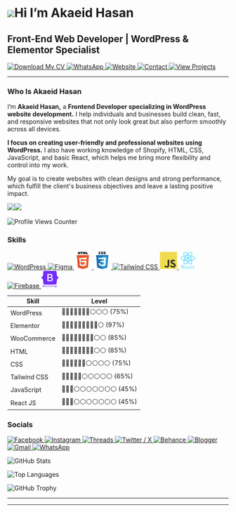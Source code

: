 
<!-- 👋 Hand Wave Animation with Heading -->
![](https://user-images.githubusercontent.com/18350557/176309783-0785949b-9127-417c-8b55-ab5a4333674e.gif)Hi I’m Akaeid Hasan
====================================================================================================================================

##  Front-End Web Developer | WordPress & Elementor Specialist







  <!-- Download CV -->
  <a href="https://akaeidhasan.com/wp-content/uploads/2025/07/Akaeid-Hasan-CV.pdf" target="_blank">
    <img src="https://img.shields.io/badge/Download%20My%20CV-0073B1?style=for-the-badge&logo=google-drive&logoColor=white" alt="Download My CV"/>
  </a>

  <!-- WhatsApp -->
  <a href="https://wa.me/8801580726459" target="_blank">
    <img src="https://img.shields.io/badge/Hire%20Me%20on%20WhatsApp-25D366?style=for-the-badge&logo=whatsapp&logoColor=white" alt="WhatsApp"/>
  </a>

  <!-- Visit Website -->
  <a href="https://akaeidhasan.com/" target="_blank">
    <img src="https://img.shields.io/badge/Visit%20My%20Website-0A66C2?style=for-the-badge&logo=google-chrome&logoColor=white" alt="Website"/>
  </a>

  <!-- Contact -->
  <a href="mailto:akaeidhasan.bd@gmail.com" target="_blank">
    <img src="https://img.shields.io/badge/Contact%20Me-D44638?style=for-the-badge&logo=gmail&logoColor=white" alt="Contact"/>
  </a>

  <!-- View Projects (fixed icon) -->
  <a href="https://www.behance.net/akaeidhasan" target="_blank">
    <img src="https://img.shields.io/badge/View%20Projects-8E44AD?style=for-the-badge&logo=github&logoColor=white" alt="View Projects"/>
  </a>

</div>

----------------------------------------------------------
### Who Is Akaeid Hasan
I’m **Akaeid Hasan,** a **Frontend Developer specializing in WordPress website development.** I help individuals and businesses build clean, fast, and responsive websites that not only look great but also perform smoothly across all devices.

**I focus on creating user-friendly and professional websites using WordPress.** I also have working knowledge of Shopify, HTML, CSS, JavaScript, and basic React, which helps me bring more flexibility and control into my work.

My goal is to create websites with clean designs and strong performance, which fulfill the client's business objectives and leave a lasting positive impact.

<a href="https://www.github.com/akaeid-hasan" target="_blank" rel="noreferrer"><img
src="https://img.shields.io/github/followers/akaeid-hasan?logo=github&style=for-the-badge&color=0891b2&labelColor=1c1917" /></a><a href="https://www.x.com/AkaeidHasanAH" target="_blank" rel="noreferrer"><img
src="https://img.shields.io/twitter/follow/AkaeidHasanAH?logo=twitter&style=for-the-badge&color=0891b2&labelColor=1c1917"
/></a> <p align="left">
  <img src="https://komarev.com/ghpvc/?username=akaeid-hasan&label=Profile%20Views&color=brightgreen&style=flat-square" alt="Profile Views Counter" />
</p>

### Skills


<p align="left">
<p align="left">
  <!-- WordPress -->
  <a href="https://wordpress.com" target="_blank" rel="noreferrer">
    <img src="https://raw.githubusercontent.com/danielcranney/readme-generator/main/public/icons/skills/wordpress-colored.svg" alt="WordPress" width="40" height="40"/>
  </a>

  <!-- Figma -->
  <a href="https://www.figma.com/" target="_blank" rel="noreferrer">
    <img src="https://raw.githubusercontent.com/danielcranney/readme-generator/main/public/icons/skills/figma-colored.svg" alt="Figma" width="40" height="40"/>
  </a>

  <!-- HTML -->
  <a href="https://www.w3.org/html/" target="_blank" rel="noreferrer">
    <img src="https://raw.githubusercontent.com/devicons/devicon/master/icons/html5/html5-original-wordmark.svg" alt="HTML" width="40" height="40"/>
  </a>

  <!-- CSS -->
  <a href="https://www.w3schools.com/css/" target="_blank" rel="noreferrer">
    <img src="https://raw.githubusercontent.com/devicons/devicon/master/icons/css3/css3-original-wordmark.svg" alt="CSS" width="40" height="40"/>
  </a>

  <!-- Tailwind CSS -->
  <a href="https://tailwindcss.com/" target="_blank" rel="noreferrer">
    <img src="https://www.vectorlogo.zone/logos/tailwindcss/tailwindcss-icon.svg" alt="Tailwind CSS" width="40" height="40"/>
  </a>

  <!-- JavaScript -->
  <a href="https://developer.mozilla.org/en-US/docs/Web/JavaScript" target="_blank" rel="noreferrer">
    <img src="https://raw.githubusercontent.com/devicons/devicon/master/icons/javascript/javascript-original.svg" alt="JavaScript" width="40" height="40"/>
  </a>

  <!-- React -->
  <a href="https://reactjs.org/" target="_blank" rel="noreferrer">
    <img src="https://raw.githubusercontent.com/devicons/devicon/master/icons/react/react-original-wordmark.svg" alt="React" width="40" height="40"/>
  </a>

  <!-- Firebase -->
  <a href="https://firebase.google.com/" target="_blank" rel="noreferrer">
    <img src="https://www.vectorlogo.zone/logos/firebase/firebase-icon.svg" alt="Firebase" width="40" height="40"/>
  </a>

  <!-- Bootstrap -->
  <a href="https://getbootstrap.com" target="_blank" rel="noreferrer">
    <img src="https://raw.githubusercontent.com/devicons/devicon/master/icons/bootstrap/bootstrap-plain-wordmark.svg" alt="Bootstrap" width="40" height="40"/>
  </a>
</p>

</p>



| Skill         | Level                          |
|---------------|--------------------------------|
| WordPress     | 🔵🔵🔵🔵🔵🔵🔵⚪⚪⚪ (75%) |
| Elementor     | 🔵🔵🔵🔵🔵🔵🔵🔵🔵⚪ (97%) |
| WooCommerce   | 🔵🔵🔵🔵🔵🔵🔵🔵⚪⚪ (85%) |
| HTML          | 🔵🔵🔵🔵🔵🔵🔵🔵⚪⚪ (85%) |
| CSS           | 🔵🔵🔵🔵🔵🔵⚪⚪⚪⚪ (75%) |
| Tailwind CSS  | 🔵🔵🔵🔵🔵⚪⚪⚪⚪⚪ (65%) |
| JavaScript    | 🔵🔵🔵⚪⚪⚪⚪⚪⚪⚪ (45%) |
| React JS      | 🔵🔵🔵⚪⚪⚪⚪⚪⚪⚪ (45%) |







### Socials

<!-- 🌐 Connect with me -->
<p align="left">

  <!-- Facebook -->
  <a href="https://www.facebook.com/akaeidhasanofficial" target="_blank">
    <img src="https://img.shields.io/badge/Facebook-1877F2?style=for-the-badge&logo=facebook&logoColor=white" alt="Facebook"/>
  </a>

  <!-- Instagram -->
  <a href="https://www.instagram.com/akaeidhasan/" target="_blank">
    <img src="https://img.shields.io/badge/Instagram-E4405F?style=for-the-badge&logo=instagram&logoColor=white" alt="Instagram"/>
  </a>

  <!-- Threads -->
  <a href="https://www.threads.net/@akaeidhasan" target="_blank">
    <img src="https://img.shields.io/badge/Threads-000000?style=for-the-badge&logo=threads&logoColor=white" alt="Threads"/>
  </a>

  <!-- Twitter (X) -->
  <a href="https://x.com/AkaeidHasanAH" target="_blank">
    <img src="https://img.shields.io/badge/Twitter(X)-1DA1F2?style=for-the-badge&logo=twitter&logoColor=white" alt="Twitter / X"/>
  </a>

  <!-- Behance -->
  <a href="https://www.behance.net/akaeidhasan" target="_blank">
    <img src="https://img.shields.io/badge/Behance-1769FF?style=for-the-badge&logo=behance&logoColor=white" alt="Behance"/>
  </a>

  <!-- Blogger -->
  <a href="https://akaeidhasan.blogspot.com/" target="_blank">
    <img src="https://img.shields.io/badge/Blogger-FF5722?style=for-the-badge&logo=blogger&logoColor=white" alt="Blogger"/>
  </a>

  <!-- Gmail -->
  <a href="mailto:akaeidhasan.bd@gmail.com" target="_blank">
    <img src="https://img.shields.io/badge/Gmail-D44638?style=for-the-badge&logo=gmail&logoColor=white" alt="Gmail"/>
  </a>

  <!-- WhatsApp -->
  <a href="https://wa.me/8801580726459" target="_blank">
    <img src="https://img.shields.io/badge/WhatsApp-25D366?style=for-the-badge&logo=whatsapp&logoColor=white" alt="WhatsApp"/>
  </a>

</p>





<p align="left">
  <img src="https://github-readme-stats.vercel.app/api?username=akaeid-hasan&show_icons=true&theme=tokyonight&include_all_commits=true&count_private=true&hide_border=true&custom_title=Akaeid%20Hasan's%20GitHub%20Stats" alt="GitHub Stats" />
</p>

<p align="left">
  <img src="https://github-readme-stats.vercel.app/api/top-langs/?username=akaeid-hasan&layout=compact&theme=tokyonight&hide_border=true" alt="Top Languages" />
</p>

<p align="left">
  <img src="https://github-profile-trophy.vercel.app/?username=akaeid-hasan&theme=darkhub&row=1&column=6&margin-w=15&margin-h=15&no-frame=true" alt="GitHub Trophy" />
</p>

---

<!--### 📄 License

This GitHub profile design and content is licensed under  
**Creative Commons Attribution-NonCommercial-NoDerivatives 4.0 International (CC BY-NC-ND 4.0)**.  
You may not use, reproduce, or modify this content for commercial or derivative use without permission.

🔗 [Read Full License Terms Here](./LICENSE)-->

---


<div width="100%" align="center"></div><br /><br /><br /><br /><br /><br /><br />
